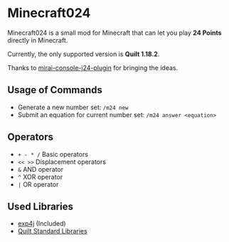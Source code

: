 # Minecraft024

Minecraft024 is a small mod for Minecraft that can let you play **24 Points** directly in Minecraft.

Currently, the only supported version is **Quilt 1.18.2**.

Thanks to [mirai-console-j24-plugin](https://github.com/jie65535/mirai-console-j24-plugin) for bringing the ideas.

## Usage of Commands

- Generate a new number set: `/m24 new`
- Submit an equation for current number set: `/m24 answer <equation>`


## Operators

- `+ - * /` Basic operators
- `<< >>` Displacement operators
- `&` AND operator
- `^` XOR operator
- `|` OR operator

## Used Libraries

- [exp4j](https://www.objecthunter.net/exp4j/) (Included)
- [Quilt Standard Libraries](https://github.com/QuiltMC/quilt-standard-libraries)
